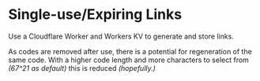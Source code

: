 # Single-use/Expiring Links

Use a Cloudflare Worker and Workers KV to generate and store links.

As codes are removed after use, there is a potential for regeneration of the same code. With a higher code length and more characters to select from *(67^21 as default)* this is reduced *(hopefully.)*
